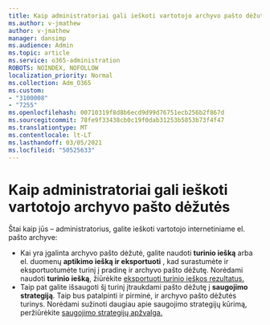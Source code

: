 ```yaml
---
title: Kaip administratoriai gali ieškoti vartotojo archyvo pašto dėžutės
ms.author: v-jmathew
author: v-jmathew
manager: dansimp
ms.audience: Admin
ms.topic: article
ms.service: o365-administration
ROBOTS: NOINDEX, NOFOLLOW
localization_priority: Normal
ms.collection: Adm_O365
ms.custom:
- "3100008"
- "7255"
ms.openlocfilehash: 00710319f8d8b6ecd9d99d76751ecb256b2f867d
ms.sourcegitcommit: 78fe9f33438cb0c19f0dab31253b5853b73f4f47
ms.translationtype: MT
ms.contentlocale: lt-LT
ms.lasthandoff: 03/05/2021
ms.locfileid: "50525633"
---
```

# <a name="how-admins-can-search-a-users-archive-mailbox"></a>Kaip administratoriai gali ieškoti vartotojo archyvo pašto dėžutės

Štai kaip jūs – administratorius, galite ieškoti vartotojo internetiniame el. pašto archyve:

* Kai yra įgalinta archyvo pašto dėžutė, galite naudoti **turinio iešką** arba el. duomenų **aptikimo iešką ir eksportuoti** , kad surastumėte ir eksportuotumėte turinį į pradinę ir archyvo pašto dėžutę. Norėdami naudoti **turinio iešką**, žiūrėkite [eksportuoti turinio ieškos rezultatus.](https://docs.microsoft.com/office365/securitycompliance/export-search-results)
* Taip pat galite išsaugoti šį turinį įtraukdami pašto dėžutę į **saugojimo strategiją**. Taip bus patalpinti ir pirminė, ir archyvo pašto dėžutės turinys. Norėdami sužinoti daugiau apie saugojimo strategijų kūrimą, peržiūrėkite [saugojimo strategijų apžvalga.](https://docs.microsoft.com/office365/securitycompliance/retention-policies)
